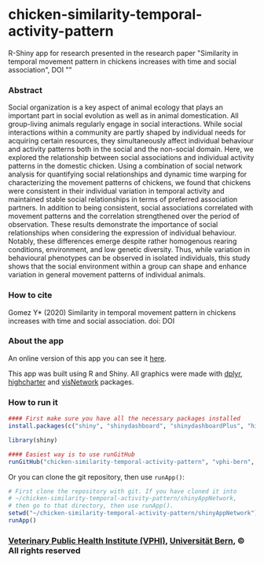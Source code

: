 # chicken-similarity-temporal-activity-pattern
R-Shiny app for research presented in the research paper "Similarity in temporal movement pattern in chickens increases with time and social association", DOI ""

### Abstract
Social organization is a key aspect of animal ecology that plays an important part in social evolution as well as in animal domestication. All group-living animals regularly engage in social interactions. While social interactions within a community are partly shaped by individual needs for acquiring certain resources, they simultaneously affect individual behaviour and activity patterns both in the social and the non-social domain. Here, we explored the relationship between social associations and individual activity patterns in the domestic chicken. Using a combination of social network analysis for quantifying social relationships and dynamic time warping for characterizing the movement patterns of chickens, we found that chickens were consistent in their individual variation in temporal activity and maintained stable social relationships in terms of preferred association partners. In addition to being consistent, social associations correlated with movement patterns and the correlation strengthened over the period of observation. These results demonstrate the importance of social relationships when considering the expression of individual behaviour. Notably, these differences emerge despite rather homogenous rearing conditions, environment, and low genetic diversity. Thus, while variation in behavioural phenotypes can be observed in isolated individuals, this study shows that the social environment within a group can shape and enhance variation in general movement patterns of individual animals.

### How to cite
Gomez Y* (2020) Similarity in temporal movement pattern in chickens increases with time and social association. doi: DOI

### About the app
An online version of this app you can see it [here](https://gomezya.shinyapps.io/shinyAppNetwork/).

This app was built using R and Shiny. All graphics were made with  [dplyr](https://cran.rstudio.com/web/packages/dplyr/index.html), [highcharter](https://cran.r-project.org/web/packages/highcharter/index.html) and [visNetwork](https://cran.rstudio.com/web/packages/visNetwork/index.html) packages.

### How to run it
```R
#### First make sure you have all the necessary packages installed
install.packages(c("shiny", "shinydashboard", "shinydashboardPlus", "highcharter", "xts", "lubridate", "shinycssloaders", "shinyWidgets", "htmltools", "tidyr", "rlang", "dplyr", "readr", "RCurl", "shinyjs", "formattable", "sparkline", "visNetwork", "RColorBrewer", "reshape2", "shinyhelper", "shinyBS", "purrr"))

library(shiny)

#### Easiest way is to use runGitHub
runGitHub("chicken-similarity-temporal-activity-pattern", "vphi-bern", subdir = "shinyAppNetwork")
```

Or you can clone the git repository, then use `runApp()`:
```R
# First clone the repository with git. If you have cloned it into
# ~/chicken-similarity-temporal-activity-pattern/shinyAppNetwork, 
# then go to that directory, then use runApp().
setwd("~/chicken-similarity-temporal-activity-pattern/shinyAppNetwork")
runApp()
```

### [Veterinary Public Health Institute (VPHI)](http://www.vphi.ch), [Universit&#228;t Bern](https://www.unibe.ch/index_eng.html), &#169; All rights reserved

